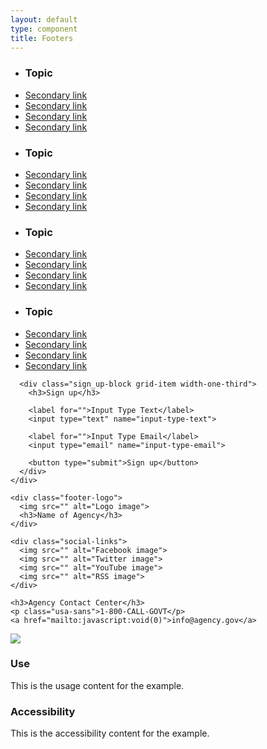 ```yaml
---
layout: default
type: component
title: Footers
---
```


<div class="preview">
  <!-- Add HTML markup for example here -->

  <footer class="footer footer-big" role="contentinfo">
    <div class="primary-section grid-box">
      <nav class="nav-footer">
        <ul class="usa-unstyled-list width-one-sixth">
          <li><h3>Topic</h3></li>
          <li><a href="javascript:void(0)">Secondary link</a></li>
          <li><a href="javascript:void(0)">Secondary link</a></li>
          <li><a href="javascript:void(0)">Secondary link</a></li>
          <li><a href="javascript:void(0)">Secondary link</a></li>
        </ul>
        <ul class="usa-unstyled-list width-one-sixth">
          <li><h3>Topic</h3></li>
          <li><a href="javascript:void(0)">Secondary link</a></li>
          <li><a href="javascript:void(0)">Secondary link</a></li>
          <li><a href="javascript:void(0)">Secondary link</a></li>
          <li><a href="javascript:void(0)">Secondary link</a></li>
        </ul>
        <ul class="usa-unstyled-list width-one-sixth">
          <li><h3>Topic</h3></li>
          <li><a href="javascript:void(0)">Secondary link</a></li>
          <li><a href="javascript:void(0)">Secondary link</a></li>
          <li><a href="javascript:void(0)">Secondary link</a></li>
          <li><a href="javascript:void(0)">Secondary link</a></li>
        </ul>
        <ul class="usa-unstyled-list width-one-sixth">
          <li><h3>Topic</h3></li>
          <li><a href="javascript:void(0)">Secondary link</a></li>
          <li><a href="javascript:void(0)">Secondary link</a></li>
          <li><a href="javascript:void(0)">Secondary link</a></li>
          <li><a href="javascript:void(0)">Secondary link</a></li>
        </ul>
      </nav>

      <div class="sign_up-block grid-item width-one-third">
        <h3>Sign up</h3>

        <label for="">Input Type Text</label>
        <input type="text" name="input-type-text">

        <label for="">Input Type Email</label>
        <input type="email" name="input-type-email">

        <button type="submit">Sign up</button>
      </div>
    </div>

    <div class="footer-logo">
      <img src="" alt="Logo image">
      <h3>Name of Agency</h3>
    </div>

    <div class="social-links">
      <img src="" alt="Facebook image">
      <img src="" alt="Twitter image">
      <img src="" alt="YouTube image">
      <img src="" alt="RSS image">
    </div>
    
    <h3>Agency Contact Center</h3>
    <p class="usa-sans">1-800-CALL-GOVT</p>
    <a href="mailto:javascript:void(0)">info@agency.gov</a>
  </footer>

  <img src="{{ site.baseurl }}/assets/img/static/Footer_FullUI_v1-930width.png">
</div>

<div class="grid-box">
  <div class="grid-item width-one-half annotation">
    <h3>Use</h3>
    <p>This is the usage content for the example.</p>
  </div>
  <div class="grid-item width-one-half annotation">
    <h3>Accessibility</h3>
    <p>This is the accessibility content for the example.</p>
  </div>  
</div>